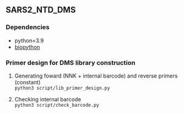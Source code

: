 ## SARS2_NTD_DMS

### Dependencies
* python=3.9
* [biopython](https://github.com/biopython/biopython)

### Primer design for DMS library construction
1. Generating foward (NNK + internal barcode) and reverse primers (constant)   
```python3 script/lib_primer_design.py```

2. Checking internal barcode   
```python3 script/check_barcode.py```
